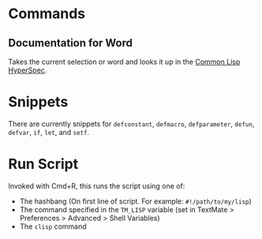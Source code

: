 # Commands

## Documentation for Word

Takes the current selection or word and looks it up in the [Common Lisp HyperSpec](http://www.lisp.org/HyperSpec/FrontMatter/index.html).

# Snippets

There are currently snippets for `defconstant`, `defmacro`, `defparameter`, `defun`, `defvar`, `if`, `let`, and `setf`.

# Run Script

Invoked with Cmd+R, this runs the script using one of:

- The hashbang (On first line of script. For example: `#!/path/to/my/lisp`)
- The command specified in the `TM_LISP` variable (set in TextMate > Preferences > Advanced > Shell Variables)
- The `clisp` command
